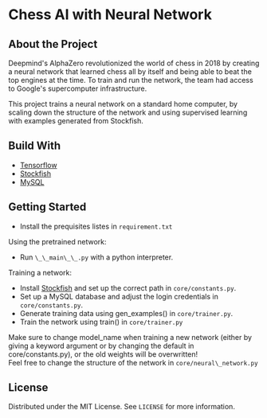 # Chess AI with Neural Network

## About the Project
Deepmind's AlphaZero revolutionized the world of chess in 2018 by creating a neural network that learned chess all by itself and being able to beat the top engines at the time. To train and run the network, the team had access to Google's supercomputer infrastructure. 

This project trains a neural network on a standard home computer, by scaling down the structure of the network and using supervised learning with examples generated from Stockfish.

## Build With
- [Tensorflow](https://www.tensorflow.org/)
- [Stockfish](https://stockfishchess.org/)
- [MySQL](https://www.mysql.com/)

## Getting Started
- Install the prequisites listes in `requirement.txt`

Using the pretrained network:
  - Run `\_\_main\_\_.py` with a python interpreter.
  
Training a network:
  - Install [Stockfish](https://stockfishchess.org/) and set up the correct path in `core/constants.py`.
  - Set up a MySQL database and adjust the login credentials in `core/constants.py`.
  - Generate training data using gen\_examples() in `core/trainer.py`.
  - Train the network using train() in `core/trainer.py`
  
  Make sure to change model\_name when training a new network (either by giving a keyword argument or by changing the default in core/constants.py), or the old weights will be overwritten! \
  Feel free to change the structure of the network in `core/neural\_network.py`

## License
Distributed under the MIT License. See `LICENSE` for more information.
